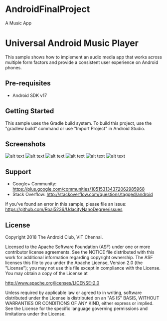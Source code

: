 # AndroidFinalProject

A Music App

Universal Android Music Player
==============================

This sample shows how to implement an audio media app that works
across multiple form factors and provide a consistent user experience
on Android phones.


Pre-requisites
--------------

- Android SDK v17

Getting Started
---------------

This sample uses the Gradle build system. To build this project, use the
"gradlew build" command or use "Import Project" in Android Studio.

Screenshots
-----------
![alt text](https://github.com/Roal5236/AndroidFinalProject/blob/master/Screenshots/Screenshot_1523871702.png)
![alt text](https://github.com/Roal5236/AndroidFinalProject/blob/master/Screenshots/Screenshot_1523871707.png)
![alt text](https://github.com/Roal5236/AndroidFinalProject/blob/master/Screenshots/Screenshot_1523871712.png)
![alt text](https://github.com/Roal5236/AndroidFinalProject/blob/master/Screenshots/Screenshot_1523871716.png)
![alt text](https://github.com/Roal5236/AndroidFinalProject/blob/master/Screenshots/Screenshot_1523871719.png)
![alt text](https://github.com/Roal5236/AndroidFinalProject/blob/master/Screenshots/Screenshot_1523871722.png)

Support
-------

- Google+ Community: https://plus.google.com/communities/105153134372062985968
- Stack Overflow: http://stackoverflow.com/questions/tagged/android

If you've found an error in this sample, please file an issue:
https://github.com/Roal5236/UdacityNanoDegree/issues


License
-------

Copyright 2018 The Android Club, VIT Chennai.

Licensed to the Apache Software Foundation (ASF) under one or more contributor
license agreements.  See the NOTICE file distributed with this work for
additional information regarding copyright ownership.  The ASF licenses this
file to you under the Apache License, Version 2.0 (the "License"); you may not
use this file except in compliance with the License.  You may obtain a copy of
the License at

  http://www.apache.org/licenses/LICENSE-2.0

Unless required by applicable law or agreed to in writing, software
distributed under the License is distributed on an "AS IS" BASIS, WITHOUT
WARRANTIES OR CONDITIONS OF ANY KIND, either express or implied.  See the
License for the specific language governing permissions and limitations under
the License.
